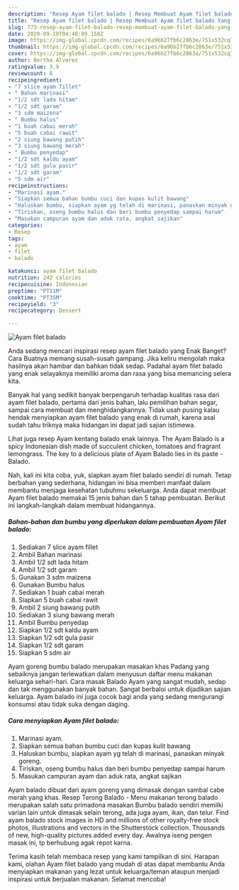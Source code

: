 ```yaml
---
description: "Resep Ayam filet balado | Resep Membuat Ayam filet balado Yang Menggugah Selera"
title: "Resep Ayam filet balado | Resep Membuat Ayam filet balado Yang Menggugah Selera"
slug: 773-resep-ayam-filet-balado-resep-membuat-ayam-filet-balado-yang-menggugah-selera
date: 2020-09-18T04:40:09.158Z
image: https://img-global.cpcdn.com/recipes/6a96b27fb6c2863e/751x532cq70/ayam-filet-balado-foto-resep-utama.jpg
thumbnail: https://img-global.cpcdn.com/recipes/6a96b27fb6c2863e/751x532cq70/ayam-filet-balado-foto-resep-utama.jpg
cover: https://img-global.cpcdn.com/recipes/6a96b27fb6c2863e/751x532cq70/ayam-filet-balado-foto-resep-utama.jpg
author: Bertha Alvarez
ratingvalue: 3.9
reviewcount: 8
recipeingredient:
- "7 slice ayam fillet"
- " Bahan marinasi"
- "1/2 sdt lada hitam"
- "1/2 sdt garam"
- "3 sdm maizena"
- " Bumbu halus"
- "1 buah cabai merah"
- "5 buah cabai rawit"
- "2 siung bawang putih"
- "3 siung bawang merah"
- " Bumbu penyedap"
- "1/2 sdt kaldu ayam"
- "1/2 sdt gula pasir"
- "1/2 sdt garam"
- "5 sdm air"
recipeinstructions:
- "Marinasi ayam."
- "Siapkan semua bahan bumbu cuci dan kupas kulit bawang"
- "Haluskan bumbu, siapkan ayam yg telah di marinasi, panaskan minyak goreng."
- "Tiriskan, oseng bumbu halus dan beri bumbu penyedap sampai harum"
- "Masukan campuran ayam dan aduk rata, angkat sajikan"
categories:
- Resep
tags:
- ayam
- filet
- balado

katakunci: ayam filet balado 
nutrition: 242 calories
recipecuisine: Indonesian
preptime: "PT11M"
cooktime: "PT35M"
recipeyield: "3"
recipecategory: Dessert

---
```



![Ayam filet balado](https://img-global.cpcdn.com/recipes/6a96b27fb6c2863e/751x532cq70/ayam-filet-balado-foto-resep-utama.jpg)

Anda sedang mencari inspirasi resep ayam filet balado yang Enak Banget? Cara Buatnya memang susah-susah gampang. Jika keliru mengolah maka hasilnya akan hambar dan bahkan tidak sedap. Padahal ayam filet balado yang enak selayaknya memiliki aroma dan rasa yang bisa memancing selera kita.

Banyak hal yang sedikit banyak berpengaruh terhadap kualitas rasa dari ayam filet balado, pertama dari jenis bahan, lalu pemilihan bahan segar, sampai cara membuat dan menghidangkannya. Tidak usah pusing kalau hendak menyiapkan ayam filet balado yang enak di rumah, karena asal sudah tahu triknya maka hidangan ini dapat jadi sajian istimewa.

Lihat juga resep Ayam kentang balado enak lainnya. The Ayam Balado is a spicy Indonesian dish made of succulent chicken, tomatoes and fragrant lemongrass. The key to a delicious plate of Ayam Balado lies in its paste -Balado.


Nah, kali ini kita coba, yuk, siapkan ayam filet balado sendiri di rumah. Tetap berbahan yang sederhana, hidangan ini bisa memberi manfaat dalam membantu menjaga kesehatan tubuhmu sekeluarga. Anda dapat membuat Ayam filet balado memakai 15 jenis bahan dan 5 tahap pembuatan. Berikut ini langkah-langkah dalam membuat hidangannya.

<!--inarticleads1-->

##### Bahan-bahan dan bumbu yang diperlukan dalam pembuatan Ayam filet balado:

1. Sediakan 7 slice ayam fillet
1. Ambil  Bahan marinasi
1. Ambil 1/2 sdt lada hitam
1. Ambil 1/2 sdt garam
1. Gunakan 3 sdm maizena
1. Gunakan  Bumbu halus
1. Sediakan 1 buah cabai merah
1. Siapkan 5 buah cabai rawit
1. Ambil 2 siung bawang putih
1. Sediakan 3 siung bawang merah
1. Ambil  Bumbu penyedap
1. Siapkan 1/2 sdt kaldu ayam
1. Siapkan 1/2 sdt gula pasir
1. Siapkan 1/2 sdt garam
1. Siapkan 5 sdm air


Ayam goreng bumbu balado merupakan masakan khas Padang yang sebaiknya jangan terlewatkan dalam menyusun daftar menu makanan keluarga sehari-hari. Cara masak Balado Ayam yang sangat mudah, sedap dan tak menggunakan banyak bahan. Sangat berbaloi untuk dijadikan sajian keluarga. Ayam balado ini juga cocok bagi anda yang sedang mengurangi konsumsi atau tidak suka dengan daging. 

<!--inarticleads2-->

##### Cara menyiapkan Ayam filet balado:

1. Marinasi ayam.
1. Siapkan semua bahan bumbu cuci dan kupas kulit bawang
1. Haluskan bumbu, siapkan ayam yg telah di marinasi, panaskan minyak goreng.
1. Tiriskan, oseng bumbu halus dan beri bumbu penyedap sampai harum
1. Masukan campuran ayam dan aduk rata, angkat sajikan


Ayam balado dibuat dari ayam goreng yang dimasak dengan sambal cabe merah yang khas. Resep Terong Balado - Menu makanan terong balado merupakan salah satu primadona masakan Bumbu balado sendiri memilki varian lain untuk dimasak selain terong, ada juga ayam, ikan, dan telur. Find ayam balado stock images in HD and millions of other royalty-free stock photos, illustrations and vectors in the Shutterstock collection. Thousands of new, high-quality pictures added every day. Awalnya iseng pengen masak ini, tp berhubung agak repot karna. 

Terima kasih telah membaca resep yang kami tampilkan di sini. Harapan kami, olahan Ayam filet balado yang mudah di atas dapat membantu Anda menyiapkan makanan yang lezat untuk keluarga/teman ataupun menjadi inspirasi untuk berjualan makanan. Selamat mencoba!
